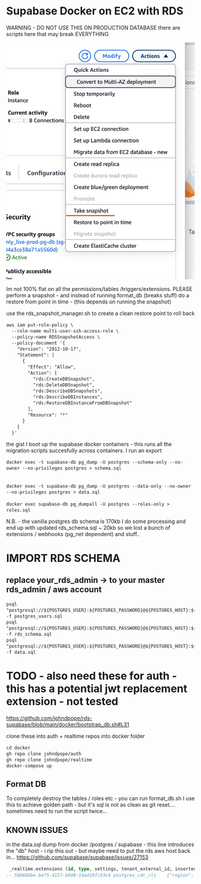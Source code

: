 # Supabase Docker on EC2 with RDS
WARNING - DO NOT USE THIS ON PRODUCTION DATABASE 
there are scripts here that may break EVERYTHING

![dothis](info.png)

Im not 100% flat on all the permissions/tables /triggers/extensions.
PLEASE perform a snapshot - and instead of running format_db (breaks stuff) do a restore from point in time - (this depends on running the snapshot)




use the rds_snapshot_manager.sh to create a clean restore point to roll back 
```shell
aws iam put-role-policy \
  --role-name multi-user-ssh-access-role \
  --policy-name RDSSnapshotAccess \
  --policy-document '{
    "Version": "2012-10-17",
    "Statement": [
      {
        "Effect": "Allow",
        "Action": [
          "rds:CreateDBSnapshot",
          "rds:DeleteDBSnapshot",
          "rds:DescribeDBSnapshots", 
          "rds:DescribeDBInstances",
          "rds:RestoreDBInstanceFromDBSnapshot"
        ],
        "Resource": "*"
      }
    ]
  }'
```




the gist
I boot up the supabase docker containers - this runs all the migration scripts succesfully across containers. I run an export 

```shell
docker exec -t supabase-db pg_dump -U postgres --schema-only --no-owner --no-privileges postgres > schema.sql


docker exec -t supabase-db pg_dump -U postgres --data-only --no-owner --no-privileges postgres > data.sql

docker exec supabase-db pg_dumpall -U postgres --roles-only > roles.sql
```

N.B. - the vanilla postgres db schema is 170kb
I do some processing and end up with updated rds_schema.sql ~ 20kb
so we lost a bunch of extensions / webhooks (pg_net dependent)  and stuff..

# IMPORT RDS SCHEMA


## replace your_rds_admin -> to your master rds_admin / aws account 
```shell
psql "postgresql://${POSTGRES_USER}:${POSTGRES_PASSWORD}@${POSTGRES_HOST}:${POSTGRES_PORT}/postgres" -f postgres_users.sql
psql "postgresql://${POSTGRES_USER}:${POSTGRES_PASSWORD}@${POSTGRES_HOST}:${POSTGRES_PORT}/postgres" -f rds_schema.sql
psql "postgresql://${POSTGRES_USER}:${POSTGRES_PASSWORD}@${POSTGRES_HOST}:${POSTGRES_PORT}/postgres" -f data.sql
```

# TODO - also need these for auth - this has a potential jwt replacement extension - not tested
https://github.com/johndpope/rds-supabase/blob/main/docker/bootstrap_db.sh#L31


clone these into auth + realtime repos into docker folder 

```shell
cd docker
gh repo clone johndpope/auth
gh repo clone johndpope/realtime
docker-compose up
```




##  Format DB
To completely destroy the tables / roles etc - you can run format_db.sh
I use this to achieve golden path - but it's sql is not as clean as git reset....
sometimes need to run the script twice...


## KNOWN ISSUES

in the data.sql dump from docker /postgres / supabase - 
this line introduces the "db" host - i rip this out - but maybe need to put the rds aws host back in...
https://github.com/supabase/supabase/issues/27153

```sql
 _realtime.extensions (id, type, settings, tenant_external_id, inserted_at, updated_at) FROM stdin;
-- 580688be-be75-4157-b600-14ad10fc93c4	postgres_cdc_rls	{"region": "us-east-1", "db_host": "QhixI0o7PYIABziLUL4f0A==", "db_name": "sWBpZNdjggEPTQVlI52Zfw==", "db_port": "+enMDFi1J/3IrrquHHwUmA==", "db_user": "uxbEq/zz8DXVD53TOI1zmw==", "slot_name": "supabase_realtime_replication_slot", "db_password": "eGxa2ZKVreSn7eWieRQdp74vN25K+qFgdnxmDCKe4p20+C0410WXonzXTEj9CgYx", "publication": "supabase_realtime", "ssl_enforced": false, "poll_interval_ms": 100, "poll_max_changes": 100, "poll_max_record_bytes": 1048576}	realtime-dev	2025-03-11 05:45:03	2025-03-11 05:45:03
```

